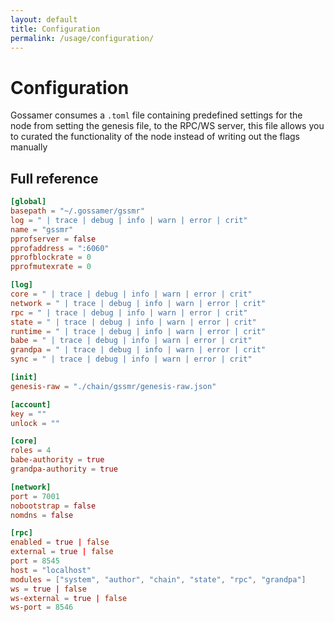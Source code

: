 ```yaml
---
layout: default
title: Configuration
permalink: /usage/configuration/
---
```


# Configuration

Gossamer consumes a `.toml` file containing predefined settings for the node from setting the genesis file, to the RPC/WS server, this file allows you to curated the functionality of the node instead of writing out the flags manually

## Full reference

```toml
[global]
basepath = "~/.gossamer/gssmr" 
log = " | trace | debug | info | warn | error | crit"
name = "gssmr"
pprofserver = false
pprofaddress = ":6060"
pprofblockrate = 0
pprofmutexrate = 0

[log]
core = " | trace | debug | info | warn | error | crit"
network = " | trace | debug | info | warn | error | crit"
rpc = " | trace | debug | info | warn | error | crit"
state = " | trace | debug | info | warn | error | crit"
runtime = " | trace | debug | info | warn | error | crit"
babe = " | trace | debug | info | warn | error | crit"
grandpa = " | trace | debug | info | warn | error | crit"
sync = " | trace | debug | info | warn | error | crit"

[init]
genesis-raw = "./chain/gssmr/genesis-raw.json"

[account]
key = ""
unlock = ""

[core]
roles = 4
babe-authority = true
grandpa-authority = true

[network]
port = 7001
nobootstrap = false
nomdns = false

[rpc]
enabled = true | false
external = true | false
port = 8545
host = "localhost"
modules = ["system", "author", "chain", "state", "rpc", "grandpa"]
ws = true | false
ws-external = true | false
ws-port = 8546
```